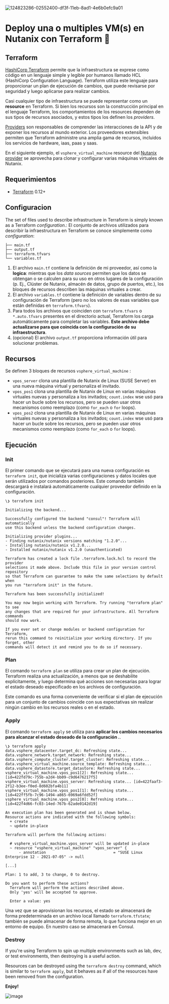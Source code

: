 ![124823286-02552400-df3f-11eb-8ad1-4e6b0efc9a01](https://user-images.githubusercontent.com/18565089/124981387-81ac2b80-e003-11eb-8342-0f134373164a.png)


# Deploy una o multiples VM(s) en Nutanix con Terraform 🚀


## Terraform

[HashiCorp Terraform](https://www.terraform.io/) permite que la infraestructura se exprese como código en un lenguaje simple y legible por humanos llamado HCL (HashiCorp Configuration Language). Terraform utiliza este lenguaje para proporcionar un plan de ejecución de cambios, que puede revisarse por seguridad y luego aplicarse para realizar cambios.

Casi cualquier tipo de infraestructura se puede representar como un **resource** en Terraform. Si bien los recursos son la construcción principal en el lenguaje Terraform, los comportamientos de los resources dependen de sus tipos de recursos asociados, y estos tipos los definen los _providers_.

[Providers](https://www.terraform.io/docs/providers/index.html) son responsables de comprender las interacciones de la API y de exponer los recursos al mundo exterior. Los proveedores extensibles permiten que Terraform administre una amplia gama de recursos, incluidos los servicios de hardware, iaas, paas y saas.

En el siguiente ejemplo, el `vsphere_virtual_machine` resource del [Nutanix provider](https://registry.terraform.io/providers/nutanix/nutanix/latest/docs) se aprovecha para clonar y configurar varias máquinas virtuales de Nutanix.


## Requerimientos

* [Terraform](https://www.terraform.io/downloads.html) 0.12+

## Configuracion

The set of files used to describe infrastructure in Terraform is simply known as a Terraform _configuration_.:
El conjunto de archivos utilizados para describir la infraestructura en Terraform se conoce simplemente como _configuration_:

    ├── main.tf
    ├── output.tf
    ├── terraform.tfvars
    └── variables.tf


1. El archivo `main.tf` contiene la definición de mi proveedor, así como la **logica**: mientras que los _data sources_ permiten que los datos se obtengan o se calculen para su uso en otros lugares de la configuración (p. Ej., Clúster de Nutanix, almacén de datos, grupo de puertos, etc.), los bloques de recursos describen las máquinas virtuales a crear.
3. El archivo `variables.tf` contiene la definición de variables dentro de su configuración de Terraform (pero no los valores de esas variables que están definidas en  `terraform.tfvars`).
4. Para todos los archivos que coinciden con `terraform.tfvars` o `*.auto.tfvars` presentes en el directorio actual, Terraform los carga automáticamente para completar las variables. **Este archivo debe actualizarse para que coincida con la configuración de su infraestructura**.
5. (opcional) El archivo `output.tf` proporciona información útil para solucionar problemas.


## Recursos

Se definen 3 bloques de recursos `vsphere_virtual_machine` :

 - `vpos_server` clona una plantilla de Nutanix de Linux (SUSE Server) en una nueva máquina virtual y personaliza el invitado.
 - `vpos_pos1` clona una plantilla de Nutanix de Linux en varias máquinas virtuales nuevas y personaliza a los invitados; `count.index` wse usó para hacer un bucle sobre los recursos, pero se pueden usar otros mecanismos como reemplazo (como `for_each` o `for` loops).
 - `vpos_pos2` clona una plantilla de Nutanix de Linux en varias máquinas virtuales nuevas y personaliza a los invitados; `count.index` wse usó para hacer un bucle sobre los recursos, pero se pueden usar otros mecanismos como reemplazo (como `for_each` o `for` loops).

## Ejecución

### Init

El primer comando que se ejecutará para una nueva configuración es  `terraform init`, que inicializa varias configuraciones y datos locales que serán utilizados por comandos posteriores. Este comando también descargará e instalará automáticamente cualquier proveedor definido en la configuración.

    \❯ terraform init

    Initializing the backend...

    Successfully configured the backend "consul"! Terraform will automatically
    use this backend unless the backend configuration changes.

    Initializing provider plugins...
    - Finding nutanix/nutanix versions matching "1.2.0"...
    - Installing nutanix/nutanix v1.2.0...
    - Installed nutanix/nutanix v1.2.0 (unauthenticated)

    Terraform has created a lock file .terraform.lock.hcl to record the provider
    selections it made above. Include this file in your version control repository
    so that Terraform can guarantee to make the same selections by default when
    you run "terraform init" in the future.

    Terraform has been successfully initialized!

    You may now begin working with Terraform. Try running "terraform plan" to see
    any changes that are required for your infrastructure. All Terraform commands
    should now work.

    If you ever set or change modules or backend configuration for Terraform,
    rerun this command to reinitialize your working directory. If you forget, other
    commands will detect it and remind you to do so if necessary.

### Plan

El comando `terraform plan` se utiliza para crear un plan de ejecución. Terraform realiza una actualización, a menos que se deshabilite explícitamente, y luego determina qué acciones son necesarias para lograr el estado deseado especificado en los archivos de configuración.

Este comando es una forma conveniente de verificar si el plan de ejecución para un conjunto de cambios coincide con sus expectativas sin realizar ningún cambio en los recursos reales o en el estado.

### Apply

El comando `terraform apply` se utiliza para **aplicar los cambios necesarios para alcanzar el estado deseado de la configuración .**.

    \❯ terraform apply
    data.vsphere_datacenter.target_dc: Refreshing state...
    data.vsphere_network.target_network: Refreshing state...
    data.vsphere_compute_cluster.target_cluster: Refreshing state...
    data.vsphere_virtual_machine.source_template: Refreshing state...
    data.vsphere_datastore.target_datastore: Refreshing state...
    vsphere_virtual_machine.vpos_pos1[2]: Refreshing state... [id=422fd79c-755b-a2d4-bb09-c9d6476217f5]
    vsphere_virtual_machine.vpos_server: Refreshing state... [id=422faaf3-2f12-b3ee-f0ed-8d602bfa4b11]
    vsphere_virtual_machine.vpos_pos1[1]: Refreshing state... [id=422ff5fb-7c96-1494-a865-6969a6fdd52f]
    vsphere_virtual_machine.vpos_pos2[0]: Refreshing state... [id=422f4d66-fc03-14ed-767b-62ade0142d19]
    
    An execution plan has been generated and is shown below.
    Resource actions are indicated with the following symbols:
      + create
      ~ update in-place
    
    Terraform will perform the following actions:
    
      # vsphere_virtual_machine.vpos_server will be updated in-place
      ~ resource "vsphere_virtual_machine" "vpos_server" {
          - annotation                              = "SUSE Linux Enterprise 12 - 2021-07-05" -> null
    
    [...]
    
    Plan: 1 to add, 3 to change, 0 to destroy.
    
    Do you want to perform these actions?
      Terraform will perform the actions described above.
      Only 'yes' will be accepted to approve.
    
      Enter a value: yes

Una vez que se aprovisionan los recursos, el estado se almacenará de forma predeterminada en un archivo local llamado `terraform.tfstate`; también se puede almacenar de forma remota, lo que funciona mejor en un entorno de equipo. En nuestro caso se almacenará en Consul.

### Destroy

If you're using Terraform to spin up multiple environments such as lab, dev, or test environments, then destroying is a useful action.

Resources can be destroyed using the `terraform destroy` command, which is similar to `terraform apply`, but it behaves as if all of the resources have been removed from the configuration.

**Enjoy!**

![image](https://user-images.githubusercontent.com/18565089/124981529-ad2f1600-e003-11eb-81b6-20cb3c3585e4.png)
